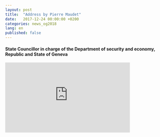 ```yaml
---
layout: post
title:  "Address by Pierre Maudet"
date:   2017-12-24 00:00:00 +0200
categories: news_og2018
lang: en
published: false
---
```


#### State Councillor in charge of the Department of security and economy, <br> Republic and State of Geneva

<iframe width="400" height="225" src="https://www.youtube.com/embed/skUuy7sSZec" frameborder="0" allow="autoplay; encrypted-media" allowfullscreen></iframe>
